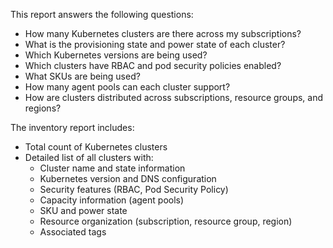 This report answers the following questions:

- How many Kubernetes clusters are there across my subscriptions?
- What is the provisioning state and power state of each cluster?
- Which Kubernetes versions are being used?
- Which clusters have RBAC and pod security policies enabled?
- What SKUs are being used?
- How many agent pools can each cluster support?
- How are clusters distributed across subscriptions, resource groups, and regions?

The inventory report includes:

- Total count of Kubernetes clusters
- Detailed list of all clusters with:
  - Cluster name and state information
  - Kubernetes version and DNS configuration
  - Security features (RBAC, Pod Security Policy)
  - Capacity information (agent pools)
  - SKU and power state
  - Resource organization (subscription, resource group, region)
  - Associated tags 